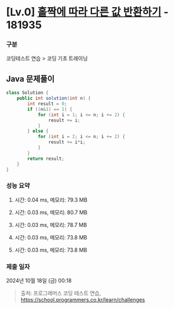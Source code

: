 # [Lv.0] [홀짝에 따라 다른 값 반환하기](https://school.programmers.co.kr/learn/courses/30/lessons/181935?language=java) - 181935 

### 구분

코딩테스트 연습 > 코딩 기초 트레이닝

## Java 문제풀이

```java
class Solution {
    public int solution(int n) {
        int result = 0;
        if ((n&1) == 1) {
            for (int i = 1; i <= n; i += 2) {
                result += i;
            }
        } else {
            for (int i = 2; i <= n; i += 2) {
                result += i*i;
            }
        }
        return result;
    }
}
```

### 성능 요약

1. 시간: 0.04 ms, 메모리: 79.3 MB

2. 시간: 0.03 ms, 메모리: 80.7 MB
3. 시간: 0.03 ms, 메모리: 78.7 MB
4. 시간: 0.03 ms, 메모리: 73.8 MB
5. 시간: 0.03 ms, 메모리: 73.8 MB

### 제출 일자

2024년 10월 18일 (금) 00:18

> 출처: 프로그래머스 코딩 테스트 연습, https://school.programmers.co.kr/learn/challenges